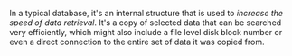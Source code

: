 In a typical database, it's an internal structure that is used to *increase the speed of data retrieval*. It's a copy of selected data that can be searched very efficiently, which might also include a file level disk block number or even a direct connection to the entire set of data it was copied from.
